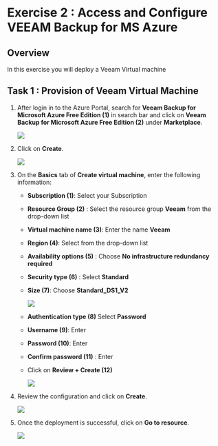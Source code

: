 # Exercise 2 : Access and Configure VEEAM Backup for MS Azure


## Overview

In this exercise you will deploy a Veeam Virtual machine 



## Task 1 : Provision of Veeam Virtual Machine

1. After login in to the Azure Portal, search for **Veeam Backup for Microsoft Azure Free Edition (1)** in search bar and click on **Veeam Backup for Microsoft Azure Free Edition (2)** under **Marketplace**.

    ![](../main/02-Images/veeamVM.png)
    
1. Click on **Create**.

    ![](../main/02-Images/CreateVMM.png)
    
1. On the **Basics** tab of **Create virtual machine**, enter the following information:

    - **Subscription (1)**: Select your Subscription
    - **Resource Group (2)** : Select the resource group **Veeam** from the drop-down list
    - **Virtual machine name (3)**: Enter the name **Veeam**
    - **Region (4)**: Select **<inject key="Region" enableCopy="false"/>** from the drop-down list
    - **Availability options (5)** :  Choose **No infrastructure redundancy required**
    - **Security type (6)** : Select **Standard**
    - **Size (7)**: Choose **Standard_DS1_V2**

        ![](../main/02-Images/basictab.png)
        
    - **Authentication type (8)** Select **Password**
    - **Username (9)**: Enter **<inject key="VM Admin Username" enableCopy="true"/>**
    - **Password (10)**: Enter **<inject key="VM Admin Password" enableCopy="true"/>**
    - **Confirm password (11)** : Enter **<inject key="VM Admin Password" enableCopy="true"/>**
    - Click on **Review + Create (12)**

        ![](../main/02-Images/adminaccount.png)

1. Review the configuration and click on **Create**.

    ![](../main/02-Images/create.png)
     
1. Once the deployment is successful, click on **Go to resource**.

    ![](/main/02-Images/gotoresource.png)



